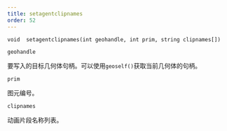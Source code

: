 ```yaml
---
title: setagentclipnames
order: 52
---
```

`void  setagentclipnames(int geohandle, int prim, string clipnames[])`

`geohandle`

要写入的目标几何体句柄。可以使用`geoself()`获取当前几何体的句柄。

`prim`

图元编号。

`clipnames`

动画片段名称列表。
